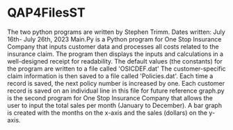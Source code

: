 # QAP4FilesST
The two python programs are written by Stephen Trimm.
Dates written: July 16th- July 26th, 2023
Main.Py is a Python program for One Stop Insurance Company that inputs customer data and processes all costs related to the insurance claim. The program then displays the inputs and calculations in a well-designed receipt for readability. 
The default values (the constants) for the program are written to a file called 'OSICDEF.dat'
The customer-specific claim information is then saved to a file called 'Policies.dat'. Each time a record is saved, the next policy number is increased by one.  Each customer record is saved on an individual line in this file for future reference
graph.py is the second program for One Stop Insurance Company that allows the user to input the total sales per month (January to December). A bar graph is created with the months on the x-axis and the sales (dollars) on the y-axis. 
